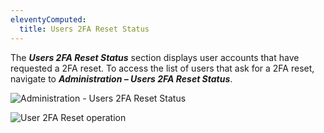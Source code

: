 ```yaml
---
eleventyComputed:
  title: Users 2FA Reset Status
---
```

The ***Users 2FA Reset Status*** section displays user accounts that have requested a 2FA reset. To access the list of users that ask for a 2FA reset, navigate to ***Administration – Users 2FA Reset Status***. 

![Administration - Users 2FA Reset Status](https://webdevolutions.azureedge.net/docs/en/server/ServerOp8037.png)  

![User 2FA Reset operation](https://webdevolutions.azureedge.net/docs/en/server/ServerOp8038.png)  
